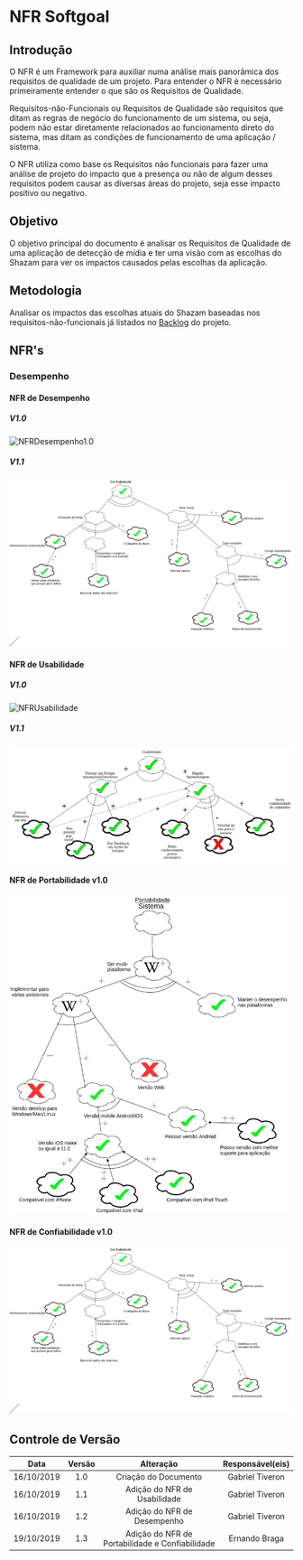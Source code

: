 # NFR Softgoal

## Introdução

O NFR é um Framework para auxiliar numa análise mais panorâmica dos requisitos de qualidade de um projeto. Para entender o NFR é necessário primeiramente entender o que são os Requisitos de Qualidade.


Requisitos-não-Funcionais ou Requisitos de Qualidade são requisitos que ditam as regras de negócio do funcionamento de um sistema, ou seja, podem não estar diretamente relacionados ao funcionamento direto do sistema, mas ditam as condições de funcionamento de uma aplicação / sistema.

O NFR utiliza como base os Requisitos não funcionais para fazer uma análise de projeto do impacto que a presença ou não de algum desses requisitos podem causar as diversas áreas do projeto, seja esse impacto positivo ou negativo.

## Objetivo

O objetivo principal do documento é analisar os Requisitos de Qualidade de uma aplicação de detecção de mídia e ter uma visão com as escolhas do Shazam para ver os impactos causados pelas escolhas da aplicação.

## Metodologia

Analisar os impactos das escolhas atuais do Shazam baseadas nos requisitos-não-funcionais já listados no [Backlog](https://requisitos-de-software.github.io/2019.2-Shazam/modelagem/backlog/) do projeto.

## NFR's

### Desempenho

#### NFR de Desempenho
##### V1.0

![NFRDesempenho1.0](https://imgur.com/kOXXyQM.png)

##### V1.1

![NFRDesempenho1.1](../imgs/NFR/NFR-confiabilidade.png)

#### NFR de Usabilidade 
##### V1.0

![NFRUsabilidade](https://imgur.com/L1rOFOc.png)

##### V1.1

![NFRUsabilidade1.1](../imgs/NFR/NFR-usabilidade.png)

#### NFR de Portabilidade v1.0

![NFRPortabilidade](../imgs/NFR/NFR-portabilidade.png)

#### NFR de Confiabilidade v1.0

![NFRConfiabilidade](../imgs/NFR/NFR-confiabilidade.png)

## Controle de Versão

|Data | Versão | Alteração | Responsável(eis)|
|:--:|:------:|:---------:|:---------------:|
|16/10/2019|1.0|Criação do Documento|Gabriel Tiveron|
|16/10/2019|1.1|Adição do NFR de Usabilidade|Gabriel Tiveron|
|16/10/2019|1.2|Adição do NFR de Desempenho|Gabriel Tiveron|
|19/10/2019|1.3|Adição do NFR de Portabilidade e Confiabilidade|Ernando Braga|
